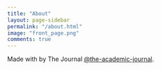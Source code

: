 ```yaml
---
title: "About"
layout: page-sidebar
permalink: "/about.html"
image: "front_page.png"
comments: true
---
```

Made with <i class="fa fa-heart text-danger"></i> by The Journal [@the-academic-journal](https://github.com/The-Academic-Journal/website).
